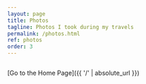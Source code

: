 ```yaml
---
layout: page
title: Photos
tagline: Photos I took during my travels
permalink: /photos.html
ref: photos
order: 3
---
```


<img src="/assets/images/test.JPG" alt="">

[Go to the Home Page]({{ '/' | absolute_url }})
